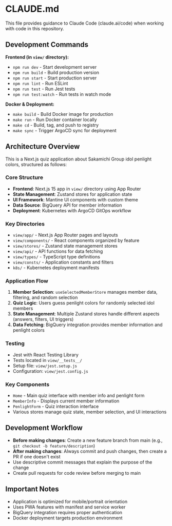 # CLAUDE.md

This file provides guidance to Claude Code (claude.ai/code) when working with code in this repository.

## Development Commands

**Frontend (in `view/` directory):**
- `npm run dev` - Start development server
- `npm run build` - Build production version
- `npm run start` - Start production server
- `npm run lint` - Run ESLint
- `npm run test` - Run Jest tests
- `npm run test:watch` - Run tests in watch mode

**Docker & Deployment:**
- `make build` - Build Docker image for production
- `make run` - Run Docker container locally
- `make cd` - Build, tag, and push to registry
- `make sync` - Trigger ArgoCD sync for deployment

## Architecture Overview

This is a Next.js quiz application about Sakamichi Group idol penlight colors, structured as follows:

### Core Structure
- **Frontend**: Next.js 15 app in `view/` directory using App Router
- **State Management**: Zustand stores for application state
- **UI Framework**: Mantine UI components with custom theme
- **Data Source**: BigQuery API for member information
- **Deployment**: Kubernetes with ArgoCD GitOps workflow

### Key Directories
- `view/app/` - Next.js App Router pages and layouts
- `view/components/` - React components organized by feature
- `view/stores/` - Zustand state management stores
- `view/api/` - API functions for data fetching
- `view/types/` - TypeScript type definitions
- `view/consts/` - Application constants and filters
- `k8s/` - Kubernetes deployment manifests

### Application Flow
1. **Member Selection**: `useSelectedMemberStore` manages member data, filtering, and random selection
2. **Quiz Logic**: Users guess penlight colors for randomly selected idol members
3. **State Management**: Multiple Zustand stores handle different aspects (answers, filters, UI triggers)
4. **Data Fetching**: BigQuery integration provides member information and penlight colors

### Testing
- Jest with React Testing Library
- Tests located in `view/__tests__/`
- Setup file: `view/jest.setup.js`
- Configuration: `view/jest.config.js`

### Key Components
- `Home` - Main quiz interface with member info and penlight form
- `MemberInfo` - Displays current member information
- `PenlightForm` - Quiz interaction interface
- Various stores manage quiz state, member selection, and UI interactions

## Development Workflow
- **Before making changes**: Create a new feature branch from main (e.g., `git checkout -b feature/description`)
- **After making changes**: Always commit and push changes, then create a PR if one doesn't exist
- Use descriptive commit messages that explain the purpose of the change
- Create pull requests for code review before merging to main

## Important Notes
- Application is optimized for mobile/portrait orientation
- Uses PWA features with manifest and service worker
- BigQuery integration requires proper authentication
- Docker deployment targets production environment